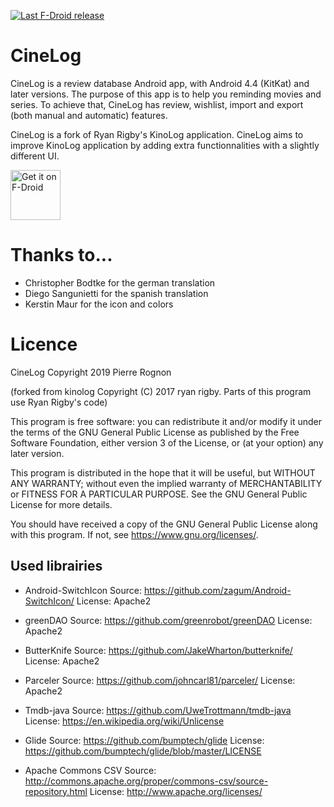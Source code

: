 [![Last F-Droid release](https://img.shields.io/f-droid/v/com.ulicae.cinelog.svg)](https://f-droid.org/packages/com.ulicae.cinelog/)

# CineLog

CineLog is a review database Android app, with Android 4.4 (KitKat) and later versions. The purpose of this app is to help you reminding movies and series.
To achieve that, CineLog has review, wishlist, import and export (both manual and automatic) features.

CineLog is a fork of Ryan Rigby's KinoLog application. CineLog aims to improve KinoLog application by adding extra functionnalities with a slightly different UI.

[<img src="https://fdroid.gitlab.io/artwork/badge/get-it-on.png"
     alt="Get it on F-Droid"
     height="80">](https://f-droid.org/packages/com.ulicae.cinelog/)
     
# Thanks to...

 - Christopher Bodtke for the german translation
 - Diego Sangunietti for the spanish translation
 - Kerstin Maur for the icon and colors

# Licence

CineLog Copyright 2019 Pierre Rognon

(forked from kinolog Copyright (C) 2017  ryan rigby. Parts of this program use Ryan Rigby's code)

This program is free software: you can redistribute it and/or modify
it under the terms of the GNU General Public License as published by
the Free Software Foundation, either version 3 of the License, or
(at your option) any later version.

This program is distributed in the hope that it will be useful,
but WITHOUT ANY WARRANTY; without even the implied warranty of
MERCHANTABILITY or FITNESS FOR A PARTICULAR PURPOSE.  See the
GNU General Public License for more details.

You should have received a copy of the GNU General Public License
along with this program.  If not, see <https://www.gnu.org/licenses/>.

## Used librairies

  - Android-SwitchIcon
Source: https://github.com/zagum/Android-SwitchIcon/
License: Apache2

  - greenDAO
Source: https://github.com/greenrobot/greenDAO
License: Apache2

  - ButterKnife
Source: https://github.com/JakeWharton/butterknife/
License: Apache2

  - Parceler
Source: https://github.com/johncarl81/parceler/
License: Apache2

  - Tmdb-java
Source: https://github.com/UweTrottmann/tmdb-java
License: https://en.wikipedia.org/wiki/Unlicense

  - Glide
Source: https://github.com/bumptech/glide
License: https://github.com/bumptech/glide/blob/master/LICENSE

 - Apache Commons CSV
Source: http://commons.apache.org/proper/commons-csv/source-repository.html
License: http://www.apache.org/licenses/
